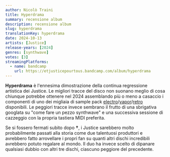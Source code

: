 ```yaml
---
author: Nicolò Traini
title: Hyperdrama
summary: recensione album
description: recensione album
slug: hyperdrama
translationKey: hyperdrama
date: 2024-10-13
artists: [Justice]
release-years: [2024]
genres: [synthwave]
votes: [3]
streamingPlatforms:
  - name: bandcamp
    url: https://etjusticepourtous.bandcamp.com/album/hyperdrama
---
```


**Hyperdrama** è l'ennesima dimostrazione della continua regressione artistica dei Justice.
Le migliori tracce del disco non suonano meglio di cosa chiunque potrebbe ottenere nel 2024
assemblando più o meno a casaccio i componenti di uno dei migliaia di sample pack
[electro](https://splice.com/sounds/packs/sample-magic/midnight-electro/samples "Sample Magic - 'Midnight Electro' sample pack")/[vapor](https://splice.com/sounds/packs/sample-magic/retro-future-2/samples "Sample Magic - 'Retro Future 2' sample pack")/[retro](https://splice.com/sounds/packs/sample-magic/neon-pop-2/samples "Sample Magic - 'Neon Pop 2' sample pack")
disponibili.
Le peggiori tracce invece sembrano il frutto di una sbrigativa googlata su "come fare un pezzo
synthwave" e una successiva sessione di cazzeggio con la propria tastiera MIDI preferita.

Se si fossero fermati subito dopo **†**, i Justice sarebbero molto probabilmente passati alla
storia come due talentuosi produttori e avrebbero fatto arrovellare i propri fan su quanti
altri dischi incredibili avrebbero potuto regalare al mondo. Il duo ha invece scelto di
dipanare qualsiasi dubbio con altri tre dischi, ciascuno peggiore del precedente.
